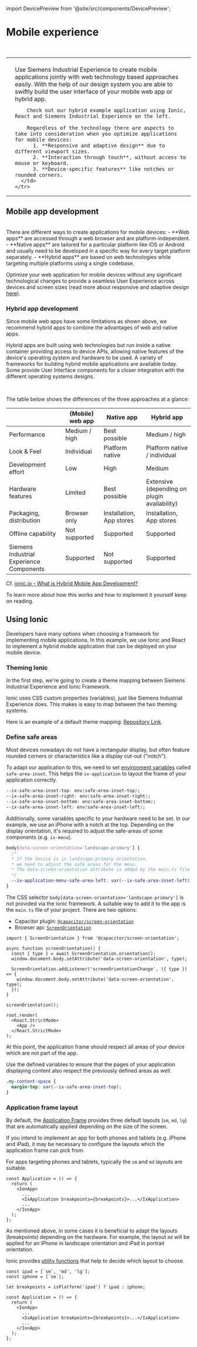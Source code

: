 import DevicePreview from '@site/src/components/DevicePreview';

# Mobile experience

<br/>

<table className="table-no-border">
  <tbody>
    <tr >
      <td>
            <DevicePreview/>
      </td>
      <td style={{ verticalAlign: 'top', paddingLeft: '2rem' }}>
        <br/>
        Use Siemens Industrial Experience to create mobile applications jointly with web technology based approaches easily. With the help of our design system you are able to swiftly build the user interface of your mobile web app or hybrid app.

        Check out our hybrid example application using Ionic, React and Siemens Industrial Experience on the left.

        Regardless of the technology there are aspects to take into consideration when you optimize applications for mobile devices:
          1. **Responsive and adaptive design** due to different viewport sizes.
          2. **Interaction through touch**, without access to mouse or keyboard.
          3. **Device-specific features** like notches or rounded corners.
      </td>
    </tr>

  </tbody>
</table>

## Mobile app development

<p>
  <DevicePreview image="/img/mobile.gif" 
    style={{
      float: 'right',
      margin: '0',
      marginLeft: '2rem'
    }} />
</p>

<br/>
There are different ways to create applications for mobile devices:
- **Web apps** are accessed through a web browser and are platform-independent.
- **Native apps** are tailored for a particular platform like iOS or Android and usually need to be developed in a specific way for every target platform separately.
- **Hybrid apps** are based on web technologies while targeting multiple platforms using a single codebase.

Optimize your web application for mobile devices without any significant technological changes to provide a seamless User Experience across devices and screen sizes (read more about responsive and adaptive design [here](mobile-ux.md)).

### Hybrid app development

Since mobile web apps have some limitations as shown above, we recommend hybrid apps to combine the advantages of web and native apps.

Hybrid apps are built using web technologies but run inside a native container providing access to device APIs, allowing native features of the device's operating system and hardware to be used. A variety of frameworks for building hybrid mobile applications are available today. Some provide User Interface components for a closer integration with the different operating systems designs.

<br/>

The table below shows the differences of the three approaches at a glance:

|                                          | **(Mobile) web app** | **Native app**           | **Hybrid app**                                    |
| ---------------------------------------- | -------------------- | ------------------------ | ------------------------------------------------- |
| Performance                              | Medium / high        | Best possible            | Medium / high                                     |
| Look & Feel                              | Individual           | Platform native          | Platform native / individual                      |
| Development effort                       | Low                  | High                     | Medium                                            |
| Hardware features                        | Limited              | Best possible            | Extensive <br/>(depending on plugin availability) |
| Packaging, distribution                  | Browser only         | Installation, App stores | Installation, App stores                          |
| Offline capability                       | Not supported        | Supported                | Supported                                         |
| Siemens Industrial Experience Components | Supported            | Not supported            | Supported                                         |

Cf. [ionic.io - What is Hybrid Mobile App Development?](https://ionic.io/resources/articles/what-is-hybrid-app-development#h-key-features:-native-web-and-hybrid)

To learn more about how this works and how to implement it yourself keep on reading.

## Using Ionic

Developers have many options when choosing a framework for implementing mobile applications. In this example, we use Ionic and React to implement a hybrid mobile application that can be deployed on your mobile device.

### Theming Ionic

In the first step, we're going to create a theme mapping between Siemens Industrial Experience and Ionic Framework.

Ionic uses CSS custom properties (variables), just like Siemens Industrial Experience does. This makes is easy to map between the two theming systems.

Here is an example of a default theme mapping: [Repository Link](https://github.com/siemens/ix/blob/main/packages/ionic-test-app/src/theme/variables.css).

### Define safe areas

Most devices nowadays do not have a rectangular display, but often feature rounded corners or characteristics like a display cut-out ("notch").

To adapt our application to this, we need to set [environment variables](https://developer.mozilla.org/en-US/docs/Web/CSS/env#safe-area-inset-top) called `safe-area-inset`. This helps the `ix-application` to layout the frame of your application correctly.

```css
--ix-safe-area-inset-top: env(safe-area-inset-top);
--ix-safe-area-inset-right: env(safe-area-inset-right);
--ix-safe-area-inset-bottom: env(safe-area-inset-bottom);
--ix-safe-area-inset-left: env(safe-area-inset-left);
```

Additionally, some variables specific to your hardware need to be set. In our example, we use an iPhone with a notch at the top. Depending on the display orientation, it's required to adjust the safe-areas of some components (e.g. `ix-menu`).

```css
body[data-screen-orientation='landscape-primary'] {
  /*
  * If the device is in landscape-primary orientation,
  * we need to adjust the safe areas for the menu.
  * The data-screen-orientation attribute is added by the main.ts file
  */
  --ix-application-menu-safe-area-left: var(--ix-safe-area-inset-left);
}
```

The CSS selector `body[data-screen-orientation='landscape-primary']` is not provided via the ionic framework.
A suitable way to add it to the app is the `main.ts` file of your project. There are two options:

- Capacitor plugin: [`@capacitor/screen-orientation`](https://capacitorjs.com/docs/apis/screen-orientation)
- Browser api: [`ScreenOrientation`](https://developer.mozilla.org/en-US/docs/Web/API/ScreenOrientation)

```tsx
import { ScreenOrientation } from '@capacitor/screen-orientation';

async function screenOrientation() {
  const { type } = await ScreenOrientation.orientation();
  window.document.body.setAttribute('data-screen-orientation', type);

  ScreenOrientation.addListener('screenOrientationChange', ({ type }) => {
    window.document.body.setAttribute('data-screen-orientation', type);
  });
}

screenOrientation();

root.render(
  <React.StrictMode>
    <App />
  </React.StrictMode>
);
```

At this point, the application frame should respect all areas of your device which are not part of the app.

Use the defined variables to ensure that the pages of your application displaying content also respect the previously defined areas as well.

```css
.my-content-space {
  margin-top: var(--ix-safe-area-inset-top);
}
```

### Application frame layout

By default, the [Application Frame](./../controls/application-frame/application.md) provides three default layouts (`sm`, `md`, `lg`) that are automatically applied depending on the size of the screen.

If you intend to implement an app for both phones and tablets (e.g. iPhone and iPad), it may be necessary to configure the layouts which the application frame can pick from.

For apps targeting phones and tablets, typically the `sm` and `md` layouts are suitable.

```tsx
const Application = () => {
  return (
    <IonApp>
      ...
      <IxApplication breakpoints={breakpoints}>...</IxApplication>
      ...
    </IonApp>
  );
};
```

As mentioned above, in some cases it is beneficial to adapt the layouts (breakpoints) depending on the hardware. For example, the layout `md` will be applied for an iPhone in landscape orientation and iPad in portrait orientation.

Ionic provides [utility functions](https://ionicframework.com/docs/react/platform#platforms) that help to decide which layout to choose.

```tsx
const ipad = [`sm`, 'md', 'lg'];
const iphone = [`sm`];

let breakpoints = isPlatform('ipad') ? ipad : iphone;

const Application = () => {
  return (
    <IonApp>
      ...
      <IxApplication breakpoints={breakpoints}>...</IxApplication>
      ...
    </IonApp>
  );
};
```
